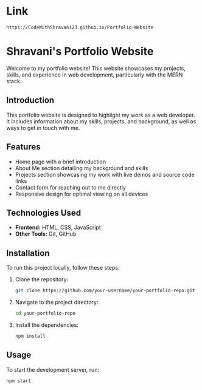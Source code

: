 
# Link
```
https://CodeWithShravani23.github.io/Portfolio-Website
```
# Shravani's Portfolio Website

Welcome to my portfolio website! This website showcases my projects, skills, and experience in web development, particularly with the MERN stack.



## Introduction

This portfolio website is designed to highlight my work as a web developer. It includes information about my skills, projects, and background, as well as ways to get in touch with me.

## Features

- Home page with a brief introduction
- About Me section detailing my background and skills
- Projects section showcasing my work with live demos and source code links
- Contact form for reaching out to me directly
- Responsive design for optimal viewing on all devices

## Technologies Used

- **Frontend:** HTML, CSS, JavaScript
- **Other Tools:** Git, GitHub

## Installation

To run this project locally, follow these steps:

1. Clone the repository:
    ```sh
    git clone https://github.com/your-username/your-portfolio-repo.git
    ```
2. Navigate to the project directory:
    ```sh
    cd your-portfolio-repo
    ```
3. Install the dependencies:
    ```sh
    npm install
    ```

## Usage

To start the development server, run:
```sh
npm start
